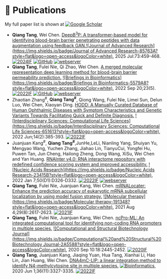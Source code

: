 
# 📝 Publications 
My full paper list is shown at [![Google Scholar](https://img.shields.io/badge/Google%20Scholar-4285F4?style=flat&logo=google%20scholar&logoColor=white)](https://scholar.google.com/citations?user=rJS8k7cAAAAJ)
-  **Qiang Tang**, Wei Chen. [DeepB<sup>3</sup>P: A transformer-based model for identifying blood-brain barrier penetrating peptides with data augmentation using feedback GAN.](https://pmc.ncbi.nlm.nih.gov/articles/PMC12225947/)[![Journal of Advanced Research](https://img.shields.io/badge/Journal of Advanced Research-85763A?style=flat&logo=open-access&logoColor=white)](https://www.sciencedirect.com/journal/journal-of-advanced-research), 2025 Jul:73:459-468. [![2024IF](https://img.shields.io/badge/2024%20IF-13-blue)](https://www.ablesci.com/journal/detail?id=D4g1Z5) [![GitHub](https://img.shields.io/badge/GitHub-181717?style=flat&logo=github&logoColor=white)](https://github.com/TangQiang0701/deepB3P) [![webserver](https://img.shields.io/badge/webserver-8A2BE2)](https://cbcb.cdutcm.edu.cn/deepb3p/)
-  **Qiang Tang**, Fulei Nie, Qi Zhao, Wei Chen. [A merged molecular representation deep learning method for blood-brain barrier permeability prediction.](https://academic.oup.com/bib/article/23/5/bbac357/6674486?login=false) [![Briefings in Bioinformatics](https://img.shields.io/badge/Briefings in Bioinformatics-5579A8?style=flat&logo=open-access&logoColor=white)](https://academic.oup.com/bib/), 2022 Sep 20;23(5). [![2022IF](https://img.shields.io/badge/2022%20IF-13.99-blue)](https://www.ablesci.com/journal/detail?id=9peJP5) [![GitHub](https://img.shields.io/badge/GitHub-%23121011.svg?logo=github&logoColor=white)](https://github.com/TangQiang0701/Deep-B3) [![webserver](https://img.shields.io/badge/webserver-8A2BE2)](https://cbcb.cdutcm.edu.cn/deepb3/)
-  Zhaotian Zhang<sup>#</sup>, **Qiang Tang<sup>#</sup>**, Qiong Wang, Fulei Nie, Limei Sun, Delun Luo, Wei Chen, Xiaoyan Ding. [HODD: A Manually Curated Database of Human Ophthalmic Diseases with Symptom Characteristics and Genetic Variants Towards Facilitating Quick and Definite Diagnosis.](https://link.springer.com/article/10.1007/s12539-021-00494-9) [![Interdisciplinary Sciences: Computational Life Sciences](https://img.shields.io/badge/Interdisciplinary Sciences: Computational Life Sciences-651613?style=flat&logo=open-access&logoColor=white)](https://link.springer.com/journal/12539), 2022 Jun;14(2):385-393. [![2022IF](https://img.shields.io/badge/2022%20IF-3.49-blue)](https://www.ablesci.com/journal/detail?id=5dZqQr)
-  Juanjuan Kang<sup>#</sup>, **Qiang Tang<sup>#</sup>**,JunHe,LeLi, Nianling Yang, Shuiyan Yu, Mengyao Wang, Yuchen Zhang, Jiahao Lin, TianyuCui, Yongfei Hu, Puwen Tan, Jun Cheng, Hailong Zheng, Dong Wang, XiSu, Wei Chen and Yan Huang. [RNAInter v4.0: RNA interactome repository with redefined confidence scoring system and improved accessibility.](https://pmc.ncbi.nlm.nih.gov/articles/PMC8728132/) [![Nucleic Acids Research](https://img.shields.io/badge/Nucleic Acids Research-23415B?style=flat&logo=open-access&logoColor=white)](https://academic.oup.com/nar/), 2022 Jan 7;50(D1):D326-D332. [![2022IF](https://img.shields.io/badge/2022%20IF-19.16-blue)](https://www.ablesci.com/journal/detail?id=5NG1MD) [![webserver](https://img.shields.io/badge/webserver-8A2BE2)](http://rnainter.org/)
-  **Qiang Tang**, Fulei Nie, Juanjuan Kang, Wei Chen. [mRNALocater: Enhance the prediction accuracy of eukaryotic mRNA subcellular localization by using model fusion strategy.](https://pmc.ncbi.nlm.nih.gov/articles/PMC8353198/) [![Molecular therapy](https://img.shields.io/badge/Molecular therapy-191348?style=flat&logo=open-access&logoColor=white)](https://www.sciencedirect.com/journal/molecular-therapy), 2021 Aug 4;29(8):2617-2623. [![2021IF](https://img.shields.io/badge/2021%20IF-11.454-blue)](https://www.ablesci.com/journal/detail?id=5EA1l5)
-  **Qiang Tang**, Fulei Nie, Juanjuan Kang, Wei Chen. [ncPro-ML: An integrated computational tool for identifying non-coding RNA promoters in multiple species.](https://pmc.ncbi.nlm.nih.gov/articles/PMC7509369/) [![Computational and Structural Biotechnology Journal](https://img.shields.io/badge/Computational%20and%20Structural%20Biotechnology Journal-2A5588?style=flat&logo=open-access&logoColor=white)](https://www.sciencedirect.com/journal/computational-and-structural-biotechnology-journal), 2020 Sep 10:18:2445-2452. [![2020IF](https://img.shields.io/badge/2020%20IF-6.018-blue)](https://www.ablesci.com/journal/detail?id=r08oKr)
-  **Qiang Tang**, Juanjuan Kang, Jiaqing Yuan, Hua Tang, Xianhai Li, Hao Lin, Jian Huang, Wei Chen. [DNA4mC-LIP: a linear integration method to identify N4-methylcytosine site in multiple species.](https://academic.oup.com/bioinformatics/article/36/11/3327/5766114?login=false) [![Bioinformatics](https://img.shields.io/badge/Bioinformatics-437BA0?style=flat&logo=open-access&logoColor=white)](https://academic.oup.com/bioinformatics), 2020 Jun 1;36(11):3327-3335. [![2022IF](https://img.shields.io/badge/2022%20IF-5.61-blue)](https://www.ablesci.com/journal/detail?id=0pWXx5)
